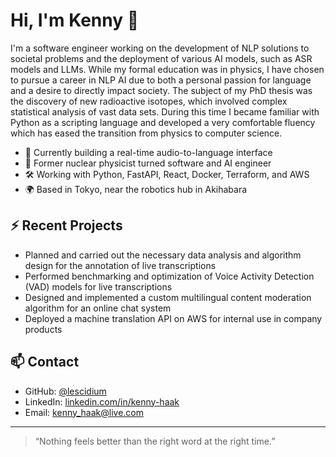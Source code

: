 # Hi, I'm Kenny 👋

I'm a software engineer working on the development of NLP solutions to societal problems and the deployment of various AI models, such as ASR models and LLMs.
While my formal education was in physics, I have chosen to pursue a career in NLP AI due to both a personal passion for language and a desire to directly impact society.
The subject of my PhD thesis was the discovery of new radioactive isotopes, which involved complex statistical analysis of vast data sets.
During this time I became familiar with Python as a scripting language and developed a very comfortable fluency which has eased the transition from physics to computer science.

- 🔭 Currently building a real-time audio-to-language interface
- 🧠 Former nuclear physicist turned software and AI engineer
- 🛠️ Working with Python, FastAPI, React, Docker, Terraform, and AWS
- 🌍 Based in Tokyo, near the robotics hub in Akihabara

## ⚡ Recent Projects

- Planned and carried out the necessary data analysis and algorithm design for the annotation of live transcriptions
- Performed benchmarking and optimization of Voice Activity Detection (VAD) models for live transcriptions
- Designed and implemented a custom multilingual content moderation algorithm for an online chat system
- Deployed a machine translation API on AWS for internal use in company products

## 📫 Contact

- GitHub: [@lescidium](https://github.com/lescidium)
- LinkedIn: [linkedin.com/in/kenny-haak](https://www.linkedin.com/in/kenny-haak)
- Email: [kenny_haak@live.com](mailto:kenny_haak@live.com)

---

> “Nothing feels better than the right word at the right time.”
